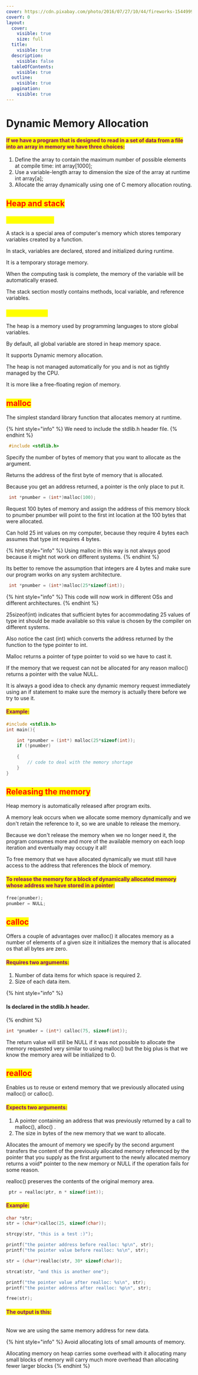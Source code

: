 ```yaml
---
cover: https://cdn.pixabay.com/photo/2016/07/27/10/44/fireworks-1544999_1280.jpg
coverY: 0
layout:
  cover:
    visible: true
    size: full
  title:
    visible: true
  description:
    visible: false
  tableOfContents:
    visible: true
  outline:
    visible: true
  pagination:
    visible: true
---
```


# Dynamic Memory Allocation

#### <mark style="color:purple;">If we have a program that is designed to read in a set of data from a file into an array in memory we have three choices:</mark>

1. Define the array to contain the maximum number of possible elements at compile time: int array\[1000];
2. Use a variable-length array to dimension the size of the array at runtime int array\[a];
3. Allocate the array dynamically using one of C memory allocation routing.

## <mark style="color:red;">Heap and stack</mark>

### <mark style="color:yellow;">What is a stack?</mark>

A stack is a special area of computer's memory which stores temporary variables created by a function.

&#x20;In stack, variables are declared, stored and initialized during runtime.&#x20;

It is a temporary storage memory.&#x20;

When the computing task is complete, the memory of the variable will be automatically erased.&#x20;

The stack section mostly contains methods, local variable, and reference variables.

### <mark style="color:yellow;">What is heap?</mark>

The heap is a memory used by programming languages to store global variables.

By default, all global variable are stored in heap memory space.

It supports Dynamic memory allocation.&#x20;

The heap is not managed automatically for you and is not as tightly managed by the CPU.&#x20;

It is more like a free-floating region of memory.

## <mark style="color:red;">malloc</mark>

The simplest standard library function that allocates memory at runtime.&#x20;

{% hint style="info" %}
We need to include the stdlib.h header file.
{% endhint %}

```c
 #include <stdlib.h>
```

Specify the number of bytes of memory that you want to allocate as the argument.&#x20;

Returns the address of the first byte of memory that is allocated.&#x20;

Because you get an address returned, a pointer is the only place to put it.

```c
 int *pnumber = (int*)malloc(100);
```

Request 100 bytes of memory and assign the address of this memory block to pnumber pnumber will point to the first int location at the 100 bytes that were allocated.&#x20;

Can hold 25 int values on my computer, because they require 4 bytes each assumes that type int requires 4 bytes.

{% hint style="info" %}
Using malloc in this way is not always good because it might not work on different systems.
{% endhint %}

Its better to remove the assumption that integers are 4 bytes and make sure our program works on any system architecture.

```c
 int *pnumber = (int*)malloc(25*sizeof(int));
```

{% hint style="info" %}
This code will now work in different OSs and different architectures.
{% endhint %}

25sizeof(int) indicates that sufficient bytes for accommodating 25 values of type int should be made available so this value is chosen by the compiler on different systems.

Also notice the cast (int) which converts the address returned by the function to the type pointer to int.

Malloc returns a pointer of type pointer to void so we have to cast it.

If the memory that we request can not be allocated for any reason malloc() returns a pointer with the value NULL.&#x20;

It is always a good idea to check any dynamic memory request immediately using an if statement to make sure the memory is actually there before we try to use it.

#### <mark style="color:purple;">Example:</mark>

```c
#include <stdlib.h>
int main(){

    int *pnumber = (int*) malloc(25*sizeof(int));
    if (!pnumber)
    
    {
        // code to deal with the memory shortage
    }
}
```

## <mark style="color:red;">Releasing the memory</mark>

Heap memory is automatically released after program exits.&#x20;

A memory leak occurs when we allocate some memory dynamically and we don't retain the reference to it, so we are unable to release the memory.&#x20;

Because we don't release the memory when we no longer need it, the program consumes more and more of the available memory on each loop iteration and eventually may occupy it all!&#x20;

To free memory that we have allocated dynamically we must still have access to the address that references the block of memory.

#### <mark style="color:purple;">To release the memory for a block of dynamically allocated memory whose address we have stored in a pointer:</mark>

```c
free(pnumber);
pnumber = NULL;
```

## <mark style="color:red;">calloc</mark>

Offers a couple of advantages over malloc() it allocates memory as a number of elements of a given size it initializes the memory that is allocated os that all bytes are zero.

#### <mark style="color:purple;">Requires two arguments:</mark>

1. Number of data items for which space is required 2.&#x20;
2. Size of each data item.

{% hint style="info" %}
#### Is declared in the stdlib.h header.
{% endhint %}

```c
int *pnumber = (int*) calloc(75, sizeof(int));
```

The return value will still be NULL if it was not possible to allocate the memory requested very similar to using malloc() but the big plus is that we know the memory area will be initialized to 0.

## <mark style="color:red;">realloc</mark>

Enables us to reuse or extend memory that we previously allocated using malloc() or calloc().

#### <mark style="color:purple;">Expects two arguments:</mark>&#x20;

1. &#x20;A pointer containing an address that was previously returned by a call to malloc(), alloc() .
2. The size in bytes of the new memory that we want to allocate.

Allocates the amount of memory we specify by the second argument transfers the content of the previously allocated memory referenced by the pointer that you supply as the first argument to the newly allocated memory returns a void\* pointer to the new memory or NULL if the operation fails for some reason.

realloc() preserves the contents of the original memory area.

```c
 ptr = realloc(ptr, n * sizeof(int));
```

#### <mark style="color:purple;">Example:</mark>

```c
char *str;
str = (char*)calloc(25, sizeof(char));

strcpy(str, "this is a test :)");

printf("the pointer address before realloc: %p\n", str);
printf("the pointer value before realloc: %s\n", str);

str = (char*)realloc(str, 30* sizeof(char));

strcat(str, "and this is another one");

printf("the pointer value after realloc: %s\n", str);
printf("the pointer address after realloc: %p\n", str);

free(str);
```

#### <mark style="color:purple;">The output is this:</mark>

<figure><img src="../../.gitbook/assets/image (4).png" alt=""><figcaption></figcaption></figure>

Now we are using the same memory address for new data.

{% hint style="info" %}
Avoid allocating lots of small amounts of memory.&#x20;

Allocating memory on heap carries some overhead with it allocating many small blocks of memory will carry much more overhead than allocating fewer larger blocks
{% endhint %}
